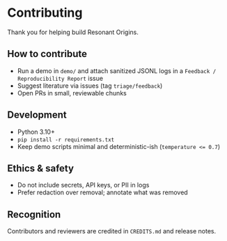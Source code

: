 # Contributing

Thank you for helping build Resonant Origins.

## How to contribute
- Run a demo in `demo/` and attach sanitized JSONL logs in a `Feedback / Reproducibility Report` issue
- Suggest literature via issues (tag `triage/feedback`)
- Open PRs in small, reviewable chunks

## Development
- Python 3.10+
- `pip install -r requirements.txt`
- Keep demo scripts minimal and deterministic-ish (`temperature <= 0.7`)

## Ethics & safety
- Do not include secrets, API keys, or PII in logs
- Prefer redaction over removal; annotate what was removed

## Recognition
Contributors and reviewers are credited in `CREDITS.md` and release notes.